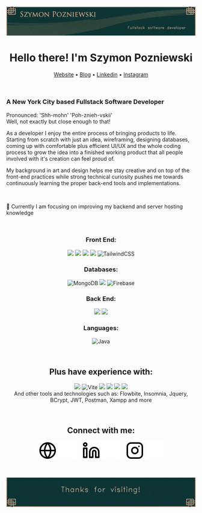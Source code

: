 ![Header image](./img/Header.png)

<h1 align="center"> Hello there! I'm Szymon Pozniewski </h1>
<p align="center">
  <a href="https://www.shhmon.com">Website</a> •
  <a href="https://www.shhmon.blog">Blog</a> •
  <a href="https://www.linkedin.com/in/shhmon/">Linkedin</a> •
  <a href="https://instagram.com/shh.mon">Instagram</a>
</p>  

&nbsp;


### A New York City based Fullstack Software Developer

Pronounced: 'Shh-mohn' 'Poh-znieh-vskii'  
Well, not exactly but close enough to that!  

As a developer I enjoy the entire process of bringing products to life. Starting from scratch with just an idea, wireframing, designing databases, coming up with comfortable plus efficient UI/UX and the whole coding process to grow the idea into a finished working product that all people involved with it's creation can feel proud of.

My background in art and design helps me stay creative and on top of the front-end practices while strong technical curiosity pushes me towards continuously learning the proper back-end tools and implementations. 

&nbsp;  

🌱 Currently I am focusing on improving my backend and server hosting knowledge

&nbsp;  

<div align="center"> 
  
<h3 align="center"> Front End: </h3>

<img src="https://img.shields.io/badge/React-20232A?style=for-the-badge&logo=react&logoColor=61DAFB"> <img src="https://img.shields.io/badge/JavaScript-F7DF1E?style=for-the-badge&logo=javascript&logoColor=black"> <img src="https://img.shields.io/badge/HTML5-E34F26?style=for-the-badge&logo=html5&logoColor=white"> <img src="https://img.shields.io/badge/CSS3-1572B6?style=for-the-badge&logo=css3&logoColor=white"> ![TailwindCSS](https://img.shields.io/badge/tailwind-%2338B2AC.svg?style=for-the-badge&logo=tailwind-css&logoColor=white)

<h3 align="center"> Databases: </h3>
  
![MongoDB](https://img.shields.io/badge/MongoDB-%234ea94b.svg?style=for-the-badge&logo=mongodb&logoColor=white)
<img src="https://img.shields.io/badge/MySQL-005C84?style=for-the-badge&logo=mysql&logoColor=white">
![Firebase](https://img.shields.io/badge/firebase-a08021?style=for-the-badge&logo=firebase&logoColor=ffcd34)

<h3 align="center"> Back End: </h3>
<img src="https://img.shields.io/badge/Node.js-43853D?style=for-the-badge&logo=node.js&logoColor=white">
<img src="https://img.shields.io/badge/Express.js-000000?style=for-the-badge&logo=express&logoColor=white">

<h3 align="center"> Languages: </h3>
 
 ![Java](https://img.shields.io/badge/java-%23ED8B00.svg?style=for-the-badge&logo=java&logoColor=white) 


</div>

&nbsp;  

<h2 align="center"> Plus have experience with: </h2>

<div align="center"> 
 
 <img src="https://img.shields.io/badge/VSCode-0078D4?style=for-the-badge&logo=visual%20studio%20code&logoColor=white"> ![Vite](https://img.shields.io/badge/vite-%23646CFF.svg?style=for-the-badge&logo=vite&logoColor=white) <img src="https://img.shields.io/badge/PHP-777BB4?style=for-the-badge&logo=php&logoColor=white"> <img src="https://img.shields.io/badge/C%2B%2B-00599C?style=for-the-badge&logo=c%2B%2B&logoColor=white"> <img src="https://img.shields.io/badge/Android_Studio-3DDC84?style=for-the-badge&logo=android-studio&logoColor=white"> <img src="https://img.shields.io/badge/Amazon_AWS-FF9900?style=for-the-badge&logo=amazonaws&logoColor=white">  
And other tools and technologies such as: Flowbite, Insomnia, Jquery, BCrypt, JWT, Postman, Xampp and more

</div>

&nbsp;  

<h2 align="center">Connect with me: </h2>

<div align="center"> 

[![website](./img/globe-light.svg)](https://www.shhmon.com#gh-light-mode-only)
[![website](./img/globe-dark.svg)](https://www.shhmon.com#gh-dark-mode-only)
&nbsp;&nbsp;
[![linkedin](./img/linkedin-light.svg)](https://www.linkedin.com/in/shhmon#gh-light-mode-only)
[![linkedin](./img/linkedin-dark.svg)](https://www.linkedin.com/in/shhmon#gh-dark-mode-only)
&nbsp;&nbsp;
[![instagram](./img/instagram-light.svg)](https://instagram.com/shh.mon#gh-light-mode-only)
[![instagram](./img/instagram-dark.svg)](https://instagram.com/shh.mon#gh-dark-mode-only)

</div>

[website]: https://shhmon.com
[instagram]: https://instagram.com/shh.mon
[linkedin]: https://www.linkedin.com/in/shhmon

&nbsp;  

![Footer image](./img/Footer.png)
